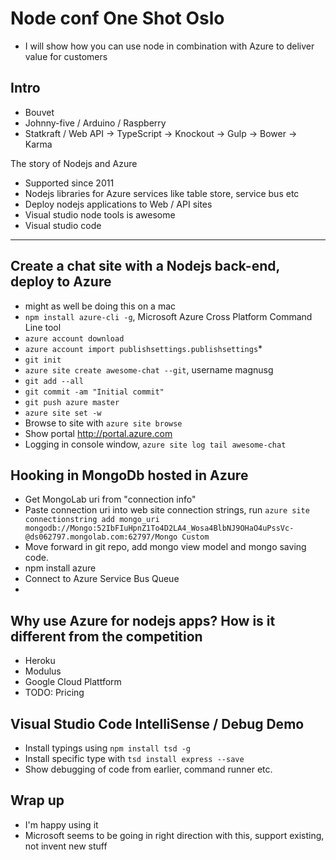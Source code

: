 Node conf One Shot Oslo
=======================
* I will show how you can use node in combination with Azure to deliver value for customers

Intro
-----
* Bouvet
* Johnny-five / Arduino / Raspberry
* Statkraft / Web API -> TypeScript -> Knockout -> Gulp -> Bower -> Karma

The story of Nodejs and Azure
* Supported since 2011
* Nodejs libraries for Azure services like table store, service bus etc
* Deploy nodejs applications to Web / API sites
* Visual studio node tools is awesome
* Visual studio code
-----------------------------
Create a chat site with a Nodejs back-end, deploy to Azure
----------------------------------------------------------
* might as well be doing this on a mac
* `npm install azure-cli -g`, Microsoft Azure Cross Platform Command Line tool
* `azure account download`
* `azure account import publishsettings.publishsettings`* 
* `git init`
* `azure site create awesome-chat --git`, username magnusg
* `git add --all`
* `git commit -am "Initial commit"`
* `git push azure master`
* `azure site set -w`
* Browse to site with `azure site browse`
* Show portal http://portal.azure.com
* Logging in console window, `azure site log tail awesome-chat`

Hooking in MongoDb hosted in Azure
----------------------------------
* Get MongoLab uri from "connection info"
* Paste connection uri into web site connection strings, run `azure site connectionstring add mongo_uri mongodb://Mongo:52IbFIuHpnZ1To4D2LA4_Wosa4BlbNJ9OHaO4uPssVc-@ds062797.mongolab.com:62797/Mongo Custom`
* Move forward in git repo, add mongo view model and mongo saving code.
* npm install azure 
* Connect to Azure Service Bus Queue
* 

Why use Azure for nodejs apps? How is it different from the competition
-----------------------------------------------------------------------
* Heroku
* Modulus
* Google Cloud Plattform
* TODO: Pricing

Visual Studio Code IntelliSense / Debug Demo
--------------------------------------------
* Install typings using `npm install tsd -g`
* Install specific type with `tsd install express --save`
* Show debugging of code from earlier, command runner etc.

Wrap up
-------
* I'm happy using it
* Microsoft seems to be going in right direction with this, support existing, not invent new stuff